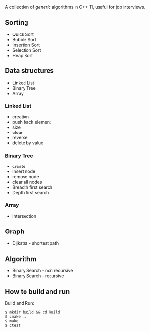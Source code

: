 A collection of *generic* algorithms in C++ 11, useful for job interviews.

## Sorting

* Quick Sort
* Bubble Sort
* Insertion Sort
* Selection Sort
* Heap Sort

## Data structures

* Linked List
* Binary Tree
* Array

### Linked List

* creation
* push back element
* size
* clear
* reverse
* delete by value

### Binary Tree 

 * create 
 * insert node
 * remove node
 * clear all nodes
 * Breadth first search 
 * Depth first search

### Array

 * intersection
 
## Graph

 * Dijkstra - shortest path

## Algorithm

 * Binary Search - non recursive 
 * Binary Search - recursive 

## How to build and run 

Build and Run:

    $ mkdir build && cd build
    $ cmake ..
    $ make
    $ ctest
    
